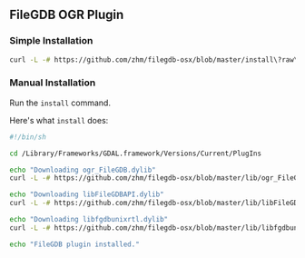 ## FileGDB OGR Plugin

### Simple Installation

```sh
curl -L -# https://github.com/zhm/filegdb-osx/blob/master/install\?raw\=true | sh
```

### Manual Installation

Run the `install` command.

Here's what `install` does:

```sh
#!/bin/sh

cd /Library/Frameworks/GDAL.framework/Versions/Current/PlugIns

echo "Downloading ogr_FileGDB.dylib"
curl -L -# https://github.com/zhm/filegdb-osx/blob/master/lib/ogr_FileGDB.dylib?raw=true > ogr_FileGDB.dylib

echo "Downloading libFileGDBAPI.dylib"
curl -L -# https://github.com/zhm/filegdb-osx/blob/master/lib/libFileGDBAPI.dylib?raw=true > libFileGDBAPI.dylib

echo "Downloading libfgdbunixrtl.dylib"
curl -L -# https://github.com/zhm/filegdb-osx/blob/master/lib/libfgdbunixrtl.dylib?raw=true > libfgdbunixrtl.dylib

echo "FileGDB plugin installed."
```
